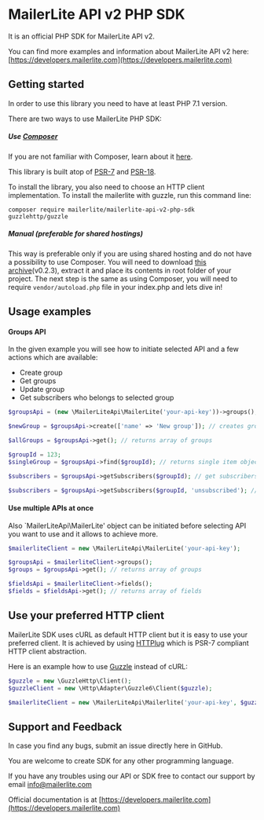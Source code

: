 # MailerLite API v2 PHP SDK

It is an official PHP SDK for MailerLite API v2.

You can find more examples and information about MailerLite API v2 here: [https://developers.mailerlite.com](https://developers.mailerlite.com)

## Getting started

In order to use this library you need to have at least PHP 7.1 version.

There are two ways to use MailerLite PHP SDK:

##### Use [Composer](https://getcomposer.org/)

If you are not familiar with Composer, learn about it [here](https://getcomposer.org/doc/01-basic-usage.md).

This library is built atop of [PSR-7](https://www.php-fig.org/psr/psr-7/) and
[PSR-18](https://www.php-fig.org/psr/psr-18/).

To install the library, you also need to choose an HTTP client implementation. To install the mailerlite with guzzle, run this command line:

```
composer require mailerlite/mailerlite-api-v2-php-sdk guzzlehttp/guzzle
```

##### Manual (preferable for shared hostings)

This way is preferable only if you are using shared hosting and do not have a possibility to use Composer. You will need to download [this archive](https://bit.ly/32jmi7M)(v0.2.3), extract it and place its contents in root folder of your project. The next step is the same as using Composer, you will need to require `vendor/autoload.php` file in your index.php and lets dive in!

## Usage examples

#### Groups API

In the given example you will see how to initiate selected API and a few actions which are available:

- Create group
- Get groups
- Update group
- Get subscribers who belongs to selected group

```php
$groupsApi = (new \MailerLiteApi\MailerLite('your-api-key'))->groups();

$newGroup = $groupsApi->create(['name' => 'New group']); // creates group and returns it

$allGroups = $groupsApi->get(); // returns array of groups

$groupId = 123;
$singleGroup = $groupsApi->find($groupId); // returns single item object

$subscribers = $groupsApi->getSubscribers($groupId); // get subscribers who belongs to selected group

$subscribers = $groupsApi->getSubscribers($groupId, 'unsubscribed'); // get unsubscribed subscribers who belongs to selected group
```

#### Use multiple APIs at once

Also `MailerLiteApi\MailerLite' object can be initiated before selecting API you want to use and it allows to achieve more.

```php
$mailerliteClient = new \MailerLiteApi\MailerLite('your-api-key');

$groupsApi = $mailerliteClient->groups();
$groups = $groupsApi->get(); // returns array of groups

$fieldsApi = $mailerliteClient->fields();
$fields = $fieldsApi->get(); // returns array of fields
```

## Use your preferred HTTP client

MailerLite SDK uses cURL as default HTTP client but it is easy to use your preferred client. It is achieved by using [HTTPlug](https://httplug.io) which is PSR-7 compliant HTTP client abstraction.

Here is an example how to use [Guzzle](https://docs.guzzlephp.org/) instead of cURL:

```php
$guzzle = new \GuzzleHttp\Client();
$guzzleClient = new \Http\Adapter\Guzzle6\Client($guzzle);

$mailerliteClient = new \MailerLiteApi\Mailerlite('your-api-key', $guzzleClient);
```

## Support and Feedback

In case you find any bugs, submit an issue directly here in GitHub.

You are welcome to create SDK for any other programming language.

If you have any troubles using our API or SDK free to contact our support by email [info@mailerlite.com](mailto:info@mailerlite)

Official documentation is at [https://developers.mailerlite.com](https://developers.mailerlite.com)
